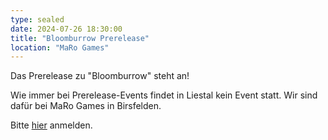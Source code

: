 ```yaml
---
type: sealed
date: 2024-07-26 18:30:00
title: "Bloomburrow Prerelease"
location: "MaRo Games"
---
```

Das Prerelease zu "Bloomburrow" steht an!

Wie immer bei Prerelease-Events findet in Liestal kein Event statt.
Wir sind dafür bei MaRo Games in Birsfelden.

Bitte [hier](https://maro-games.ch/event-created) anmelden.
